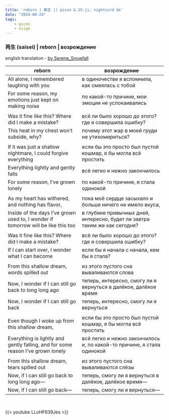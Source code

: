 ```yaml
---
title: 'reborn | 再生 || picon & 25-ji, nightcord de'
date: "2024-09-29"
tags:
    - picon
    - niigo
---
```


### 再生 (saisei) | reborn | возрождение

english translation - [by Serene_Snowfall](https://projectsekai.fandom.com/wiki/Saisei)

reborn | возрождение
--|--
All alone, I remembered laughing with you | в одиночестве я вспомнила, как смеялась с тобой
For some reason, my emotions just kept on making noise | по какой-то причине, мои эмоции не успокаивались
|||
Was it fine like this? Where did I make a mistake? | всё ли было хорошо до этого? где я совершила ошибку?
This heat in my chest won’t subside, why? | почему этот жар в моей груди не утихомириться?
|||
If it was just a shallow nightmare, I could forgive everything | если бы это просто был пустой кошмар, я бы могла всё простить
Everything lightly and gently falls | всё легко и нежно закончилось
For some reason, I've grown lonely | по какой-то причине, я стала одинокой
|||
As my heart has withered, and nothing has flavor, | пока моё сердце засыхало и больше ничего не имело вкуса,
Inside of the days I’ve grown used to, I wonder if tomorrow will be like this too | в глубине привычных дней, интересно, будет ли завтра таким же как сегодня?
|||
Was it fine like this? Where did I make a mistake? | всё ли было хорошо до этого? где я совершила ошибку?
If I can start over, I wonder what I can become | если бы я начала с начала, кем бы я стала?
|||
From this shallow dream, words spilled out | из этого пустого сна вываливаются слова
Now, I wonder if I can still go back to long long ago | теперь, интересно, смогу ли я вернуться в далёкое, далёкое время
Now, I wonder if I can still go back | теперь, интересно, смогу ли я вернуться
|||
Even though I woke up from this shallow dream, | если бы это просто был пустой кошмар, я бы могла всё простить
Everything is lightly and gently falling, and for some reason I’ve grown lonely | всё легко и нежно закончилось и, по какой-то причине, я стала одинокой
|||
From this shallow dream, tears spilled out | из этого пустого сна вываливаются слёзы
Now, if I can still go back to long long ago— | теперь, смогу ли я вернуться в далёкое, далёкое время—
Now, if I can still go back— | теперь, смогу ли я вернуться—

<br>

{{< youtube LLoHF639Jes >}}